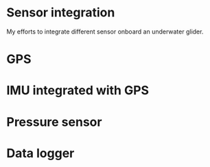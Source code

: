 # Sensor integration 
My efforts to integrate different sensor onboard an underwater glider. 
# GPS

# IMU integrated with GPS

# Pressure sensor

# Data logger
